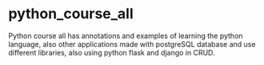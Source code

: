 # python_course_all
Python course all has annotations and examples of learning the python language, also other applications made with postgreSQL database and use different libraries, also using python flask and django in CRUD.
